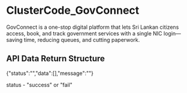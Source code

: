 # ClusterCode_GovConnect
GovConnect is a one-stop digital platform that lets Sri Lankan citizens access, book, and track government services with a single NIC login—saving time, reducing queues, and cutting paperwork.

## API Data Return Structure

{"status":"","data":[],"message":""} 

status - "success" or "fail"